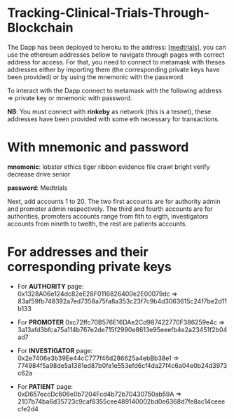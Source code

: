 # Tracking-Clinical-Trials-Through-Blockchain

The Dapp has been deployed to heroku to the address: [[medtrials]](https://samuel-medical-trials.herokuapp.com/), you can use the ethereum addresses bellow to navigate through pages with correct address for access. For that, you need to connect to metamask with theses addresses either by importing them (the corresponding private keys have been provided) or by using the mnemonic with the password.

To interact with the Dapp connect to metamask with the following address => private key or mnemonic with password.

__NB__: You must connect with __rinkeby__ as network (this is a tesnet), these addresses have been provided with some eth necessary for transactions.

# With mnemonic and password

__mnemonic__: lobster ethics tiger ribbon evidence file crawl bright verify decrease drive senior

__password__: Medtrials

Next, add accounts 1 to 20. The two first accounts are for authority admin and promoter admin respectively. The third and fourth accounts are for authorities, promoters accounts range from fith to eigth, investigators accounts from nineth to twelth, the rest are patients accounts.

# For addresses and their corresponding private keys

- For __AUTHORITY__ page:
0x1328A06e124dc82eE28F0116826400e2E00079dc => 83af59fb748392a7ed7358a75fa8a353c23f7c9b4d3063615c24f7be2d11b133

- For __PROMOTER__
0xc72ffc70B576E16DAe2Cd987422770F386259e4c =>
3a13afd3bfca75a114b767e2de715f2990e8613e95eeefb4e2a23451f2b04ad7

- For __INVESTIGATOR__ page:
0x2e7406e3b39Ee44cC777f46d286625a4ebBb38e1 =>
774984f5a98de5a1381ed87b0fe1e553efd6cf4da27f4c6a04e0b24d3973c62a

- For __PATIENT__ page:
0xD657eccDc606e0b7204Fcd4b72b70430750ab59A =>
2107b74ba6d35723c9caf8355cee489140002bd0e6368d7fe8ac14ceeecfe2d4
